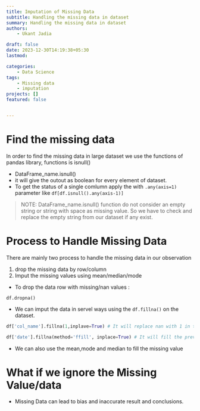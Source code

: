 ```yaml
---
title: Imputation of Missing Data
subtitle: Handling the missing data in dataset
summary: Handling the missing data in dataset
authors: 
    - Ukant Jadia

draft: false
date: 2023-12-30T14:19:38+05:30
lastmod: 

categories:
    - Data Science
tags:
    - Missing data
    - imputation
projects: []
featured: false


---
```



# Find the missing data
In order to find the missing data in large dataset we use the functions of pandas library, functions is isnull()
- DataFrame_name.isnull()
- it will give the outout as boolean for every element of dataset.
- To get the status of a single comlumn apply the with `.any(axis=1)` parameter like `df[df.isnull().any(axis-1)]`
> NOTE: DataFrame_name.isnull() function do not consider an empty string or string with space as missing value. So we have to check and replace the empty string from our dataset if any exist. 

# Process to Handle Missing Data 
There are mainly two process to handle the missing data in our observation 
1. drop the missing data by row/column 
2. Imput the missing values using mean/median/mode 

- To drop the data row with missing/nan values : 
```pyhton
df.dropna()
```

- We can imput the data in servel ways using the `df.fillna()` on the dataset.
```python
df['col_name'].fillna(1,inplave=True) # It will replace nan with 1 in the col_name column

df['date'].fillna(method='ffill', inplace=True) # It will fill the previous value on the next nan observation 
```
- We can also use the mean,mode and median to fill the missing value

# What if we ignore the Missing Value/data
- Missing Data can lead to bias and inaccurate result and conclusions.

